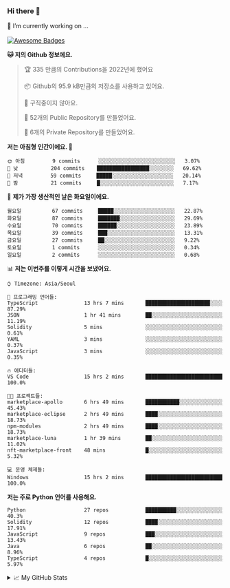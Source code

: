 ### Hi there 👋 
🔭 I’m currently working on ... </br></br>
[![Awesome Badges](https://img.shields.io/badge/Introduce-EN-green.svg)](https://github.com/tlatkdgus1/tlatkdgus1/blob/main/README.md.en)

<!--START_SECTION:waka-->
**🐱 저의 Github 정보에요.** 

> 🏆 335 만큼의 Contributions을 2022년에 했어요
 > 
> 📦 Github의 95.9 kB만큼의 저장소를 사용하고 있어요. 
 > 
> 🚫 구직중이지 않아요.
 > 
> 📜 52개의 Public Repository를 만들었어요. 
 > 
> 🔑 6개의 Private Repository를 만들었어요.  

**저는 아침형 인간이에요. 🐤** 

```text
🌞 아침         9 commits      ░░░░░░░░░░░░░░░░░░░░░░░░░   3.07% 
🌆 낮　         204 commits    █████████████████░░░░░░░░   69.62% 
🌃 저녁         59 commits     █████░░░░░░░░░░░░░░░░░░░░   20.14% 
🌙 밤　         21 commits     █░░░░░░░░░░░░░░░░░░░░░░░░   7.17%

```
📅 **제가 가장 생산적인 날은 화요일이에요.** 

```text
월요일          67 commits     █████░░░░░░░░░░░░░░░░░░░░   22.87% 
화요일          87 commits     ███████░░░░░░░░░░░░░░░░░░   29.69% 
수요일          70 commits     ██████░░░░░░░░░░░░░░░░░░░   23.89% 
목요일          39 commits     ███░░░░░░░░░░░░░░░░░░░░░░   13.31% 
금요일          27 commits     ██░░░░░░░░░░░░░░░░░░░░░░░   9.22% 
토요일          1 commits      ░░░░░░░░░░░░░░░░░░░░░░░░░   0.34% 
일요일          2 commits      ░░░░░░░░░░░░░░░░░░░░░░░░░   0.68%

```


📊 **저는 이번주를 이렇게 시간을 보냈어요.** 

```text
⌚︎ Timezone: Asia/Seoul

💬 프로그래밍 언어들: 
TypeScript               13 hrs 7 mins       █████████████████████░░░░   87.29% 
JSON                     1 hr 41 mins        ██░░░░░░░░░░░░░░░░░░░░░░░   11.19% 
Solidity                 5 mins              ░░░░░░░░░░░░░░░░░░░░░░░░░   0.61% 
YAML                     3 mins              ░░░░░░░░░░░░░░░░░░░░░░░░░   0.37% 
JavaScript               3 mins              ░░░░░░░░░░░░░░░░░░░░░░░░░   0.35%

🔥 에디터들: 
VS Code                  15 hrs 2 mins       █████████████████████████   100.0%

🐱‍💻 프로젝트들: 
marketplace-apollo       6 hrs 49 mins       ███████████░░░░░░░░░░░░░░   45.43% 
marketplace-eclipse      2 hrs 49 mins       ████░░░░░░░░░░░░░░░░░░░░░   18.73% 
npm-modules              2 hrs 49 mins       ████░░░░░░░░░░░░░░░░░░░░░   18.73% 
marketplace-luna         1 hr 39 mins        ██░░░░░░░░░░░░░░░░░░░░░░░   11.02% 
nft-marketplace-front    48 mins             █░░░░░░░░░░░░░░░░░░░░░░░░   5.32%

💻 운영 체제들: 
Windows                  15 hrs 2 mins       █████████████████████████   100.0%

```

**저는 주로 Python 언어를 사용해요.** 

```text
Python                   27 repos            ██████████░░░░░░░░░░░░░░░   40.3% 
Solidity                 12 repos            ████░░░░░░░░░░░░░░░░░░░░░   17.91% 
JavaScript               9 repos             ███░░░░░░░░░░░░░░░░░░░░░░   13.43% 
Java                     6 repos             ██░░░░░░░░░░░░░░░░░░░░░░░   8.96% 
TypeScript               4 repos             █░░░░░░░░░░░░░░░░░░░░░░░░   5.97%

```



<!--END_SECTION:waka-->

<details>
<summary>📈 My GitHub Stats</summary>
<p align="center"> <img src="https://github-readme-stats.vercel.app/api?username=tlatkdgus1&show_icons=true" alt="tlatkdgus1" />
</details>
